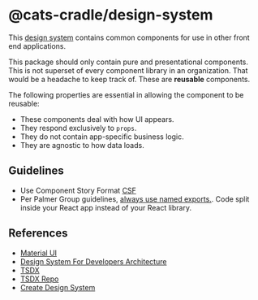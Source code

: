 # @cats-cradle/design-system

This
[design system](https://storybook.js.org/tutorials/design-systems-for-developers/)
contains common components for use in other front end applications.

This package should only contain pure and presentational components. This is not
superset of every component library in an organization. That would be a headache
to keep track of. These are **reusable** components.

The following properties are essential in allowing the component to be reusable:

- These components deal with how UI appears.
- They respond exclusively to `props`.
- They do not contain app-specific business logic.
- They are agnostic to how data loads.

## Guidelines

- Use Component Story Format [CSF](https://storybook.js.org/docs/react/api/csf)
- Per Palmer Group guidelines,
  [always use named exports.](https://github.com/palmerhq/typescript#exports).
  Code split inside your React app instead of your React library.

## References

- [Material UI](https://mui.com/material-ui/)
- [Design System For Developers Architecture](https://storybook.js.org/tutorials/design-systems-for-developers/react/en/architecture/)
- [TSDX](https://tsdx.io/)
- [TSDX Repo](https://github.com/jaredpalmer/tsdx#optimization)
- [Create Design System](https://www.youtube.com/watch?v=qSkHRVLcj6U)
